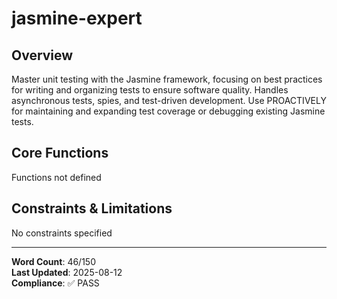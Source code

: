 # jasmine-expert

## Overview

Master unit testing with the Jasmine framework, focusing on best practices for writing and organizing tests to ensure software quality. Handles asynchronous tests, spies, and test-driven development. Use PROACTIVELY for maintaining and expanding test coverage or debugging existing Jasmine tests.

## Core Functions

Functions not defined

## Constraints & Limitations

No constraints specified



---
**Word Count**: 46/150  
**Last Updated**: 2025-08-12  
**Compliance**: ✅ PASS